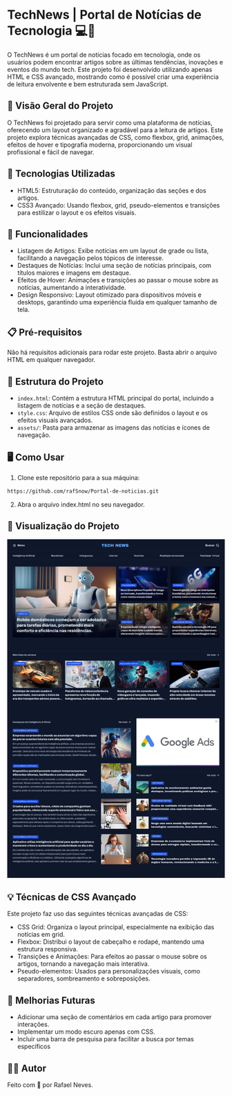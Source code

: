 
# TechNews | Portal de Notícias de Tecnologia 💻📱

O TechNews é um portal de notícias focado em tecnologia, onde os usuários podem encontrar artigos sobre as últimas tendências, inovações e eventos do mundo tech. Este projeto foi desenvolvido utilizando apenas HTML e CSS avançado, mostrando como é possível criar uma experiência de leitura envolvente e bem estruturada sem JavaScript.


## 🌅 Visão Geral do Projeto
O TechNews foi projetado para servir como uma plataforma de notícias, oferecendo um layout organizado e agradável para a leitura de artigos. Este projeto explora técnicas avançadas de CSS, como flexbox, grid, animações, efeitos de hover e tipografia moderna, proporcionando um visual profissional e fácil de navegar.
## 🎨 Tecnologias Utilizadas
* HTML5: Estruturação do conteúdo, organização das seções e dos artigos.
* CSS3 Avançado: Usando flexbox, grid, pseudo-elementos e transições para estilizar o layout e os efeitos visuais.
## 🚀 Funcionalidades
* Listagem de Artigos: Exibe notícias em um layout de grade ou lista, facilitando a navegação pelos tópicos de interesse.
* Destaques de Notícias: Inclui uma seção de notícias principais, com títulos maiores e imagens em destaque.
* Efeitos de Hover: Animações e transições ao passar o mouse sobre as notícias, aumentando a interatividade.
* Design Responsivo: Layout otimizado para dispositivos móveis e desktops, garantindo uma experiência fluida em qualquer tamanho de tela.
## 📋 Pré-requisitos
Não há requisitos adicionais para rodar este projeto. Basta abrir o arquivo HTML em qualquer navegador.
## 📄 Estrutura do Projeto
* `index.html`:  Contém a estrutura HTML principal do portal, incluindo a listagem de notícias e a seção de destaques.
* `style.css`:  Arquivo de estilos CSS onde são definidos o layout e os efeitos visuais avançados.
* `assets/`: Pasta para armazenar as imagens das notícias e ícones de navegação.
## 🖥️ Como Usar
1. Clone este repositório para a sua máquina:
~~~bash
https://github.com/rafSnow/Portal-de-noticias.git
~~~
2. Abra o arquivo index.html no seu navegador.
## 📸 Visualização do Projeto

![Imagem do Projeto](./assets/images/app.png)

## 💡 Técnicas de CSS Avançado
Este projeto faz uso das seguintes técnicas avançadas de CSS:

* CSS Grid: Organiza o layout principal, especialmente na exibição das notícias em grid.
* Flexbox: Distribui o layout de cabeçalho e rodapé, mantendo uma estrutura responsiva.
* Transições e Animações: Para efeitos ao passar o mouse sobre os artigos, tornando a navegação mais interativa.
* Pseudo-elementos: Usados para personalizações visuais, como separadores, sombreamento e sobreposições.
## 📝 Melhorias Futuras
* Adicionar uma seção de comentários em cada artigo para promover interações.
* Implementar um modo escuro apenas com CSS.
* Incluir uma barra de pesquisa para facilitar a busca por temas específicos
## 🧑‍💻 Autor 
Feito com 💖 por Rafael Neves.

